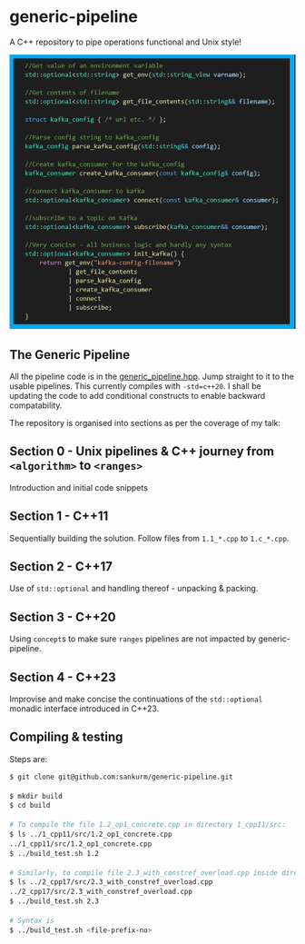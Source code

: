 # generic-pipeline
A C++ repository to pipe operations functional and Unix style!

![Code snippet showing the simplicity achieved by genreic pipeline](./img/generic-pipeline.png "Simplicity using generic-pipeline")

## The Generic Pipeline
All the pipeline code is in the [generic_pipeline.hpp](/inc/generic_pipeline.hpp). Jump straight to it to the usable pipelines. This currently compiles with `-std=c++20`. I shall be updating the code to add conditional constructs to enable backward compatability. 

The repository is organised into sections as per the coverage of my talk:

## Section 0 - Unix pipelines & C++ journey from `<algorithm>` to `<ranges>`
Introduction and initial code snippets

## Section 1 - C++11
Sequentially building the solution. Follow files from `1.1_*.cpp` to `1.c_*.cpp`.

## Section 2 - C++17
Use of `std::optional` and handling thereof - unpacking & packing.

## Section 3 - C++20
Using `concept`s to make sure `ranges` pipelines are not impacted by generic-pipeline. 

## Section 4 - C++23
Improvise and make concise the continuations of the `std::optional` monadic interface introduced in C++23.

## Compiling & testing
Steps are: 

```sh
$ git clone git@github.com:sankurm/generic-pipeline.git

$ mkdir build
$ cd build

# To compile the file 1.2_op1_concrete.cpp in directory 1_cpp11/src:
$ ls ../1_cpp11/src/1.2_op1_concrete.cpp
../1_cpp11/src/1.2_op1_concrete.cpp
$ ../build_test.sh 1.2

# Similarly, to compile file 2.3_with_constref_overload.cpp inside directory 2_cpp17/src:
$ ls ../2_cpp17/src/2.3_with_constref_overload.cpp
../2_cpp17/src/2.3_with_constref_overload.cpp
$ ../build_test.sh 2.3

# Syntax is
$ ../build_test.sh <file-prefix-no>
```
